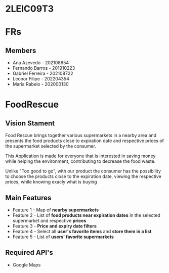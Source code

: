 # 2LEIC09T3

# FRs

## Members

- Ana Azevedo - 202108654
- Fernando Barros - 201910223
- Gabriel Ferreira - 202108722
- Leonor Filipe - 202204354
- Maria Rabelo - 202000130

# FoodRescue

## Vision Stament
Food Rescue brings together various supermarkets in a nearby area and presents the food products close to expiration date and respective prices of the supermarket selected by the consumer.

This Application is made for everyone that is interested in saving money while helping the environment, contributing to decrease the food waste.

Unlike "Too good to go", with our product the consumer has the possibility to choose the products close to the expiration date, viewing the respective prices, while knowing exacly what is buying

## Main Features
 - Feature 1 - Map of **nearby supermarkets**
 - Feature 2 - List of **food products near expiration dates** in the selected supermarket and respective **prices**
 - Feature 3 - **Price and expiry date filters**
 - Feature 4 - Select all **user's favorite items** and **store them in a list**
 - Feature 5 - List of **users' favorite supermarkets**

## Required API's
- Google Maps

